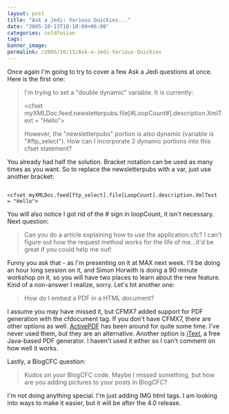 ```yaml
---
layout: post
title: "Ask a Jedi: Various Quickies..."
date: "2005-10-13T10:10:00+06:00"
categories: coldfusion 
tags: 
banner_image: 
permalink: /2005/10/13/Ask-a-Jedi-Various-Quickies
---
```


Once again I'm going to try to cover a few Ask a Jedi questions at once. Here is the first one:

<blockquote>
I'm trying to set a "double dynamic" variable. It is currently:

&lt;cfset myXMLDoc.feed.newsletterpubs.file[#LoopCount#].description.XmlText  = "Hello"&gt;

However, the "newsletterpubs" portion is also dynamic (variable is "#ftp_select"). How can I incorporate 2 dynamic portions into this cfset statement?
</blockquote>

You already had half the solution. Bracket notation can be used as many times as you want. So to replace the newsletterpubs with a var, just use another bracket:

<code>
&lt;cfset myXMLDoc.feed[ftp_select].file[LoopCount].description.XmlText  = "Hello"&gt;
</code>

You will also notice I got rid of the # sign in loopCount, it isn't necessary. Next question:

<blockquote>
Can you do a article explaining how to use the application.cfc? I can't figure out how the request method works for the life of me...it'd be great if you could help me out!
</blockquote>

Funny you ask that - as I'm presenting on it at MAX next week. I'll be doing an hour long session on it, and Simon Horwith is doing a 90 minute workshop on it, so you will have two places to learn about the new feature. Kind of a non-answer I realize, sorry. Let's hit another one:

<blockquote>
How do I embed a PDF in a HTML document?
</blockquote>

I assume you may have missed it, but CFMX7 added support for PDF generation with the cfdocument tag. If you don't have CFMX7, there are other options as well. <a href="http://www.activepdf.com/">ActivePDF</a> has been around for quite some time. I've never used them, but they are an alternative. Another option is <a href="http://www.lowagie.com/iText/">iText</a>, a free Java-based PDF generator. I haven't used it either so I can't comment on how well it works.

Lastly, a BlogCFC question:

<blockquote>
Kudos on your BlogCFC code.  Maybe I missed something, but how are you adding pictures to your posts in BlogCFC?
</blockquote>

I'm not doing anything special. I'm just adding IMG html tags. I am looking into ways to make it easier, but it will be after the 4.0 release.